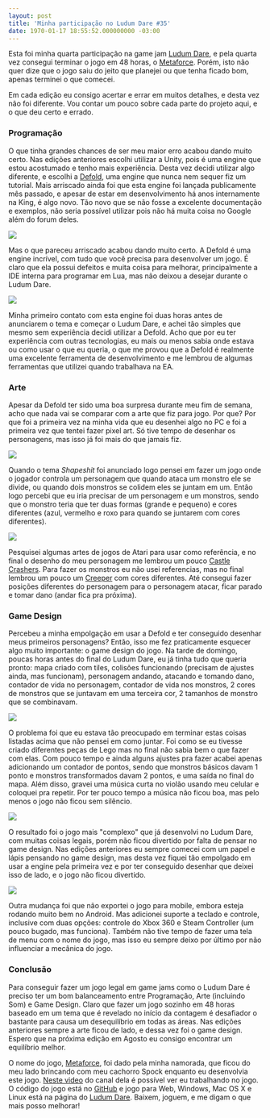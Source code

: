 ```yaml
---
layout: post
title: 'Minha participação no Ludum Dare #35'
date: 1970-01-17 18:55:52.000000000 -03:00
---
```

Esta foi minha quarta participação na game jam [Ludum Dare](http://ludumdare.com/compo/ludum-dare-35/?action=preview&uid=52021), e pela quarta vez consegui terminar o jogo em 48 horas, o [Metaforce](http://ludumdare.com/compo/ludum-dare-35/?action=preview&uid=52021). Porém, isto não quer dize que o jogo saiu do jeito que planejei ou que tenha ficado bom, apenas terminei o que comecei.

Em cada edição eu consigo acertar e errar em muitos detalhes, e desta vez não foi diferente. Vou contar um pouco sobre cada parte do projeto aqui, e o que deu certo e errado.

### Programação

O que tinha grandes chances de ser meu maior erro acabou dando muito certo. Nas edições anteriores escolhi utilizar a Unity, pois é uma engine que estou acostumado e tenho mais experiência. Desta vez decidi utilizar algo diferente, e escolhi a [Defold](http://www.defold.com/), uma engine que nunca nem sequer fiz um tutorial. Mais arriscado ainda foi que esta engine foi lançada publicamente mês passado, e apesar de estar em desenvolvimento há anos internamente na King, é algo novo. Tão novo que se não fosse a excelente documentação e exemplos, não seria possível utilizar pois não há muita coisa no Google além do forum deles. 

![](/content/images/2016/04/screenshot01.jpg)

Mas o que pareceu arriscado acabou dando muito certo. A Defold é uma engine incrível, com tudo que você precisa para desenvolver um jogo. É claro que ela possui defeitos e muita coisa para melhorar, principalmente a IDE interna para programar em Lua, mas não deixou a desejar durante o Ludum Dare. 

![](/content/images/2016/04/screenshot02-1.jpg)

Minha primeiro contato com esta engine foi duas horas antes de anunciarem o tema e começar o Ludum Dare, e achei tão simples que mesmo sem experiência decidi utilizar a Defold. Acho que por eu ter experiência com outras tecnologias, eu mais ou menos sabia onde estava ou como usar o que eu queria, o que me provou que a Defold é realmente uma excelente ferramenta de desenvolvimento e me lembrou de algumas ferramentas que utilizei quando trabalhava na EA.

### Arte

Apesar da Defold ter sido uma boa surpresa durante meu fim de semana, acho que nada vai se comparar com a arte que fiz para jogo. Por que? Por que foi a primeira vez na minha vida que eu desenhei algo no PC e foi a primeira vez que tentei fazer pixel art. Só tive tempo de desenhar os personagens, mas isso já foi mais do que jamais fiz.

![](/content/images/2016/04/knight.jpg)

Quando o tema *Shapeshit* foi anunciado logo pensei em fazer um jogo onde o jogador controla um personagem que quando ataca um monstro ele se divide, ou quando dois monstros se colidem eles se juntam em um. Então logo percebi que eu iria precisar de um personagem e um monstros, sendo que o monstro teria que ter duas formas (grande e pequeno) e cores diferentes (azul, vermelho e roxo para quando se juntarem com cores diferentes). 

![](/content/images/2016/04/monsters.jpg)

Pesquisei algumas artes de jogos de Atari para usar como referência, e no final o desenho do meu personagem me lembrou um pouco [Castle Crashers](http://www.castlecrashers.com/). Para fazer os monstros eu não usei referencias, mas no final lembrou um pouco um [Creeper](http://minecraft.gamepedia.com/Creeper) com cores diferentes. Até consegui fazer posições diferentes do personagem para o personagem atacar, ficar parado e tomar dano (andar fica pra próxima).

### Game Design

Percebeu a minha empolgação em usar a Defold e ter conseguido desenhar meus primeiros personagens? Então, isso me fez praticamente esquecer algo muito importante: o game design do jogo. Na tarde de domingo, poucas horas antes do final do Ludum Dare, eu já tinha tudo que queria pronto: mapa criado com tiles, colisões funcionando (precisam de ajustes ainda, mas funcionam), personagem andando, atacando e tomando dano, contador de vida no personagem, contador de vida nos monstros, 2 cores de monstros que se juntavam em uma terceira cor, 2 tamanhos de monstro que se combinavam.

![](/content/images/2016/04/screenshot04.jpg)

O problema foi que eu estava tão preocupado em terminar estas coisas listadas acima que não pensei em como juntar. Foi como se eu tivesse criado diferentes peças de Lego mas no final não sabia bem o que fazer com elas. Com pouco tempo e ainda alguns ajustes pra fazer acabei apenas adicionando um contador de pontos, sendo que monstros básicos davam 1 ponto e monstros transformados davam 2 pontos, e uma saída no final do mapa. Além disso, gravei uma música curta no violão usando meu celular e coloquei pra repetir. Por ter pouco tempo a música não ficou boa, mas pelo menos o jogo não ficou sem silêncio.

![](/content/images/2016/04/screenshot03.jpg)

O resultado foi o jogo mais "complexo" que já desenvolvi no Ludum Dare, com muitas coisas legais, porém não ficou divertido por falta de pensar no game design. Nas edições anteriores eu sempre comecei com um papel e lápis pensando no game design, mas desta vez fiquei tão empolgado em usar a engine pela primeira vez e por ter conseguido desenhar que deixei isso de lado, e o jogo não ficou divertido.

![](/content/images/2016/04/map-1.jpg)

Outra mudança foi que não exportei o jogo para mobile, embora esteja rodando muito bem no Android. Mas adicionei suporte a teclado e controle, inclusive com duas opções: controle do Xbox 360 e Steam Controller (um pouco bugado, mas funciona). Também não tive tempo de fazer uma tela de menu com o nome do jogo, mas isso eu sempre deixo por último por não influenciar a mecânica do jogo.

### Conclusão

Para conseguir fazer um jogo legal em game jams como o Ludum Dare é preciso ter um bom balanceamento entre Programação, Arte (incluindo Som) e Game Design. Claro que fazer um jogo sozinho em 48 horas baseado em um tema que é revelado no início da contagem é desafiador o bastante para causa um desequilíbrio em todas as áreas. Nas edições anteriores sempre a arte ficou de lado, e dessa vez foi o game design. Espero que na próxima edição em Agosto eu consigo encontrar um equilíbrio melhor.

O nome do jogo, [Metaforce](http://ludumdare.com/compo/ludum-dare-35/?action=preview&uid=52021), foi dado pela minha namorada, que ficou do meu lado brincando com meu cachorro Spock enquanto eu desenvolvia este jogo. [Neste video](https://www.youtube.com/watch?v=85gejBOjGdU) do canal dela é possível ver eu trabalhando no jogo. O código do jogo está no [GitHub](https://github.com/cicanci/game-defold-ld35) e jogo para Web, Windows, Mac OS X e Linux está na página do [Ludum Dare](http://ludumdare.com/compo/ludum-dare-35/?action=preview&uid=52021). Baixem, joguem, e me digam o que mais posso melhorar! 

